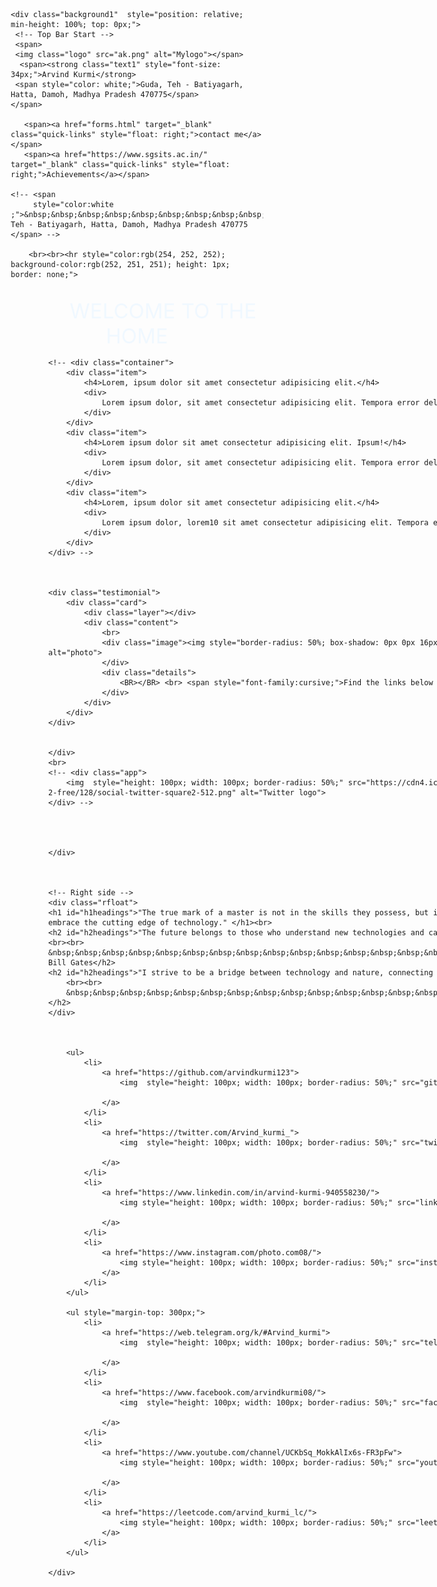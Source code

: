 <!DOCTYPE html>
<html lang="en">
<head>
    <meta charset="UTF-8">
    <meta name="viewport" content="width=device-width, initial-scale=1.0">
    <title>Arvind kurmi</title>
    <link rel="icon" href="ak2.png">
    <!-- fonts -->
    <link rel="preconnect" href="https://fonts.googleapis.com">
    <link rel="preconnect" href="https://fonts.gstatic.com" crossorigin>
    <link href="https://fonts.googleapis.com/css2?family=Dancing+Script:wght@700&display=swap" rel="stylesheet">
    <link href="https://fonts.googleapis.com/css2?family=Aboreto&display=swap" rel="stylesheet">
    <!-- styles -->
    <style>
        * {
            margin: 0;
            padding: 0;
            box-sizing: border-box;
        }
        .logo {
            width: 10%;
            max-width: 100px;
            height: auto;
            border-radius: 50%;
            border-left-width: 68px;
            margin-left: 5%;
            padding: 10px;
        }

        .text1 {
            color: white;
            position: fixed;
            top: 0;
            left: 0;
            width: 100%;
            padding: 1rem;
            text-align: center;
        }
        .text2 {
            color: rgb(0, 0, 0);
            font-size: 2rem;
            padding: 2rem;
            padding-left: 5%;
            font-family: 'Aboreto', cursive;
        }

        .background1 {
            background-image: url(background.jpg);
            background-attachment: fixed;
            background-size: cover;
            background-repeat: no-repeat;
            height: 100vh;
        }
        

        #first_image {
            float: left;
            width: 49%;
            max-width: 500px;
        }

        #second_image {
            float: right;
            width: 49%;
            max-width: 500px;
        }

        .white_bg {
            background-color: white;
        }

        .new_container {
            max-width: 1465px;
            margin: 1rem auto;
            padding: 1rem;
            border: 3px solid rgb(62, 60, 60);
            border-radius: 7px;
            background-color: rgba(255, 252, 156, 0.26);
        }
        /* Default styles for all screen sizes */
        .quick-links {
          color: white;
          padding: 40px;
          font-size: 20px;
        }

        #h3headings {
          font-size: 40px;
          color: white;
          font-family: 'Aboreto', cursive;
        }

        #h2headings {
          font-size: 20px;
          color: rgb(255, 255, 255);
          font-style: oblique;
        }

        #h1headings {
          font-size: 20px;
          padding-top: 10px;
          padding-right: 30px;
          padding-bottom: 10px;
          color: rgb(255, 255, 0);
          font-style: initial;
        }

        .lfloat {
          padding-left: 60px;
          float: left;
        }

        .rfloat {
          padding-top: 80px;
          padding-left: 60px;
          float: right;
          width: 40%;
        }

        .image-sizing {
          box-sizing: border-box;
        }

        .image-sizing .container {
          display: flex;
          overflow-x: scroll;
          padding: 24px;
          width: 300px;
          scroll-snap-type: x mandatory;
          scroll-padding: 24px;
          border-radius: 8px;
          gap: 12px;
        }

        .image-sizing .container .item {
          flex: 0 0 100%;
          padding: 24px;
          border-radius: 8px;
          scroll-snap-align: start;
        }

        .middle-class {
          font-size: 35px;
          margin: 20px auto;
          width: 40%;
        }

        .welcome {
          text-align: center;
          font-size: 33px;
          color: aliceblue;
        }

        .testimonial {
          display: grid;
          grid-template-columns: repeat(auto-fit, minmax(350px, 1fr));
          grid-gap: 20px;
        }

        .testimonial .card {
          position: relative;
          margin: 0 auto;
          width: 350px;
          border-radius: 20%;
          padding: 20px;
          box-sizing: border-box;
          text-align: center;
          box-shadow: 0 20px 40px rgba(58, 58, 58, 0.5);
          overflow: hidden;
        }

        .testimonial .card .layer {
          position: absolute;
          top: calc(100% - 2px);
          left: 0;
          height: 100%;
          width: 100%;
          background: linear-gradient(#a7a7a7, #47585e, #4e4f4f);
          z-index: 1;
          transition: 1.5s;
        }

        .testimonial .card:hover .layer {
          top: 0;
        }

        .testimonial .card .content {
          position: relative;
          z-index: 2;
          font-family: fantasy;
          border-radius: 50%;
        }

        .testimonial .card .content p {
          font-size: 18px;
          line-height: 24px;
        }

        .testimonial .card .content .image {
          width: 128px;
          height: 128px;
          margin: 0 auto;
          border-radius: 50%;
          overflow: hidden;
          display: inline;
          border: 4px solid rgb(226, 253, 21);
          box-shadow: 0 10px 20px rgb(151, 162, 30);
        }

        .testimonial .card .content .details h2 {
          font-size: 18px;
          font-family: cursive;
          font-weight: bold;
          color: #0d2b39;
        }

        .testimonial .card .content .details span {
          color: #03a9f4;
          font-size: 20px;
          transition: 2s;
          color: rgb(243, 255, 183);
        }

        .testimonial .card:hover .content .details span {
          color: rgb(1, 221, 255);
          font-family: fantasy;
        }

        /* Styles for desktop */
        @media screen and (min-width: 768px) {
          ul {
            margin-top: 180px;
            padding: 0;
            display: flex;
            position: absolute;
            top: 50%;
            left: 50%;
            transform: translate(-50%, -50%);
            width: 100%;
          }

          ul li {
            list-style: none;
            margin: 0 15px;
          }

          ul li a {
            position: relative;
            display: block;
            width: 100px;
            height: 100px;
            background: #333;
            text-align: center;
            line-height: 100px;
            border-radius: 50%;
            font-size: 30px;
            color: #666;
            transition: .1s;
          }

          ul li a::before {
            content: '';
            position: absolute;
            top: 0;
            left: 0;
            width: 100%;
            height: 100%;
            border-radius: 50%;
            background: #ffffff;
            transition: .5s;
            transform: scale(.9);
            z-index: -1;
          }

          ul li a:hover::before {
            transform: scale(1.1);
            box-shadow: 0 0 35px #ffffff;
          }

          ul li a:hover {
            color: #f7f7f7;
            box-shadow: 0 0 5px #ffee10;
            text-shadow: 0 0 5px #ffee10;
          }
  </style>
  </head>
  
<body >
    <!-- first page start -->
    


    <div class="background1"  style="position: relative; min-height: 100%; top: 0px;">
     <!-- Top Bar Start -->
     <span>
     <img class="logo" src="ak.png" alt="Mylogo"></span>
      <span><strong class="text1" style="font-size: 34px;">Arvind Kurmi</strong>
     <span style="color: white;">Guda, Teh - Batiyagarh, Hatta, Damoh, Madhya Pradesh 470775</span>
    </span>

       <span><a href="forms.html" target="_blank" class="quick-links" style="float: right;">contact me</a></span>
       <span><a href="https://www.sgsits.ac.in/" target="_blank" class="quick-links" style="float: right;">Achievements</a></span>
    
    <!-- <span
         style="color:white ;">&nbsp;&nbsp;&nbsp;&nbsp;&nbsp;&nbsp;&nbsp;&nbsp;&nbsp;&nbsp;&nbsp;&nbsp;&nbsp;&nbsp;&nbsp;&nbsp;&nbsp;&nbsp;&nbsp;&nbsp;&nbsp;&nbsp;&nbsp;&nbsp;&nbsp;&nbsp;&nbsp;&nbsp;&nbsp;&nbsp;&nbsp;&nbsp;&nbsp;&nbsp;&nbsp;&nbsp;&nbsp;&nbsp;&nbsp;Guda, Teh - Batiyagarh, Hatta, Damoh, Madhya Pradesh 470775
    </span> -->

        <br><br><hr style="color:rgb(254, 252, 252); background-color:rgb(252, 251, 251); height: 1px; border: none;">

   <br>
    <!-- MIDDLE HEADING -->
    <div class="welcome">&nbsp&nbsp&nbsp&nbsp&nbsp&nbsp&nbsp&nbsp WELCOME TO THE HOME</div>
    <!-- Left side -->
    <div class="lfloat">
    <!-- <h3 id="h3headings">Welcome to the home!</h3> -->
    <div class="image-sizing">
    <!-- <img src="alexander2.jpg" alt="artist image" style="width: 542px;"> -->



    <!-- <div class="container">
        <div class="item">
            <h4>Lorem, ipsum dolor sit amet consectetur adipisicing elit.</h4>
            <div>
                Lorem ipsum dolor, sit amet consectetur adipisicing elit. Tempora error delectus harum accusantium in ducimus nesciunt.
            </div>
        </div>
        <div class="item">
            <h4>Lorem ipsum dolor sit amet consectetur adipisicing elit. Ipsum!</h4>
            <div>
                Lorem ipsum dolor, sit amet consectetur adipisicing elit. Tempora error delectus harum accusantium in ducimus nesciunt.
            </div>
        </div>
        <div class="item">
            <h4>Lorem, ipsum dolor sit amet consectetur adipisicing elit.</h4>
            <div>
                Lorem ipsum dolor, lorem10 sit amet consectetur adipisicing elit. Tempora error delectus harum accusantium in ducimus nesciunt.
            </div>
        </div>
    </div> -->



    <div class="testimonial">
        <div class="card">
            <div class="layer"></div>
            <div class="content">
                <br>
                <div class="image"><img style="border-radius: 50%; box-shadow: 0px 0px 16px white; height: 140px; width: 140px;" src="arvind.jpg" alt="photo">
                </div>
                <div class="details">
                    <BR></BR> <br> <span style="font-family:cursive;">Find the links below </span>
                </div>
            </div>
        </div>
    </div>

    
    </div>
    <br>
    <!-- <div class="app">
        <img  style="height: 100px; width: 100px; border-radius: 50%;" src="https://cdn4.iconfinder.com/data/icons/social-messaging-ui-color-shapes-2-free/128/social-twitter-square2-512.png" alt="Twitter logo">
    </div> -->
    
        
        

    </div>



    <!-- Right side -->
    <div class="rfloat">
    <h1 id="h1headings">"The true mark of a master is not in the skills they possess, but in their openness to acquire new ones. I am always eager to embrace the cutting edge of technology." </h1><br>
    <h2 id="h2headings">"The future belongs to those who understand new technologies and can harness them to create a better world."
    <br><br>
    &nbsp;&nbsp;&nbsp;&nbsp;&nbsp;&nbsp;&nbsp;&nbsp;&nbsp;&nbsp;&nbsp;&nbsp;&nbsp;&nbsp;&nbsp;&nbsp;&nbsp;&nbsp;&nbsp;&nbsp;&nbsp;&nbsp;&nbsp;&nbsp;- Bill Gates</h2>
    <h2 id="h2headings">"I strive to be a bridge between technology and nature, connecting the two for a harmonious future."
        <br><br>
        &nbsp;&nbsp;&nbsp;&nbsp;&nbsp;&nbsp;&nbsp;&nbsp;&nbsp;&nbsp;&nbsp;&nbsp;&nbsp;&nbsp;&nbsp;&nbsp; - Arvind Kurmi
    </h2>
    </div>

    

        <ul>
            <li>
                <a href="https://github.com/arvindkurmi123">
                    <img  style="height: 100px; width: 100px; border-radius: 50%;" src="git.png" alt="GitHub logo">

                </a>
            </li>
            <li>
                <a href="https://twitter.com/Arvind_kurmi_">
                    <img  style="height: 100px; width: 100px; border-radius: 50%;" src="twitter.jpg" alt="Twitter logo">
                    
                </a>
            </li>
            <li>
                <a href="https://www.linkedin.com/in/arvind-kurmi-940558230/">
                    <img style="height: 100px; width: 100px; border-radius: 50%;" src="linkedin.png" alt="LinkedIn logo">

                </a>
            </li>
            <li>
                <a href="https://www.instagram.com/photo.com08/">
                    <img style="height: 100px; width: 100px; border-radius: 50%;" src="instagram.png" alt="insta logo">
                </a>
            </li>
        </ul>

        <ul style="margin-top: 300px;">
            <li>
                <a href="https://web.telegram.org/k/#Arvind_kurmi">
                    <img  style="height: 100px; width: 100px; border-radius: 50%;" src="telegram.png" alt="GitHub logo">

                </a>
            </li>
            <li>
                <a href="https://www.facebook.com/arvindkurmi08/">
                    <img  style="height: 100px; width: 100px; border-radius: 50%;" src="facebook.png" alt="Twitter logo">
                    
                </a>
            </li>
            <li>
                <a href="https://www.youtube.com/channel/UCKbSq_MokkAlIx6s-FR3pFw">
                    <img style="height: 100px; width: 100px; border-radius: 50%;" src="youtube.png" alt="LinkedIn logo">

                </a>
            </li>
            <li>
                <a href="https://leetcode.com/arvind_kurmi_lc/">
                    <img style="height: 100px; width: 100px; border-radius: 50%;" src="leetcode2.png" alt="insta logo">
                </a>
            </li>
        </ul>

    </div>

<!-- first page end  -->

</body>
</html>
